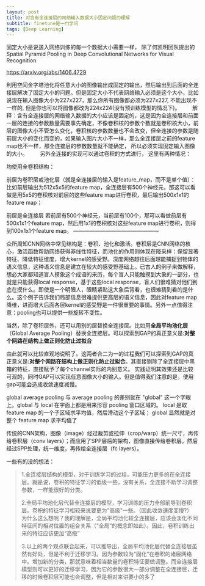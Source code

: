 ```yaml
---
layout: post
title: 对含有全连接层的网络输入数据大小固定问题的理解
subtitle: finetune是一门学问
tags: [Deep Learning]
---
```


<!-- ## 对含有全连接层的网络输入数据大小固定问题的理解 -->

固定大小是说送入网络训练的每一个数据大小需要一样， 除了何凯明团队提出的 Spatial Pyramid Pooling in Deep Convolutional Networks for Visual Recognition 

<https://arxiv.org/abs/1406.4729>

利用空间金字塔池化将任意大小的图像输出成固定的输出，然后输出到后面的全连接层解决了固定大小的问题。但是固定大小不代表网络输入必须是这个大小，比如说现在输入图像大小为227x227，那么你所有图像都必须为227x227, 不能出现不一样的, 但是你也可以将图像都改为224x224(没有预训练模型的情况下)。
　　解释：含有全连接层的网络输入数据的大小应该是固定的，这是因为全连接层和前面一层的连接的参数数量需要事先确定，不像卷积核的参数个数就是卷积核大小，前层的图像大小不管怎么变化，卷积核的参数数量也不会改变，但全连接的参数是随前层大小的变化而变的，如果输入图片大小不一样，那么全连接层之前的feature map也不一样，那全连接层的参数数量就不能确定， 所以必须实现固定输入图像的大小。
　　另外全连接的实现可以通过卷积的方式进行， 这里有两种情况：

均使用全卷积结构：

前层为卷积层或池化层（就是全连接层的输入是feature_map，而不是单个值）：
比如前层输出为512x5x5的feature map，全连接层有500个神经元，那这可以看做是用5x5的卷积核对前层的这些feature map进行卷积，最后输出500x1x1的feature map；

前层是全连接层
若前层有500个神经元，当前层有100个，那可以看做前层有500x1x1个feature map，然后用1x1的卷积核对这些feature map进行卷积，则得到100x1x1个feature map。
————————————————

众所周知CNN网络中常见结构是：卷积、池化和激活。卷积层是CNN网络的核心，激活函数帮助网络获得非线性特征，而池化的作用则体现在降采样：保留显著特征、降低特征维度，增大kernel的感受野。深度网络越往后面越能捕捉到物体的语义信息，这种语义信息是建立在较大的感受野基础上。已古人的例子来做解释，想必大家都知道盲人摸象这个成语的来历，每个盲人只能触摸到大象的一部分，也就是只能获得local response，基于这些local response，盲人们很难猜对他们到底在摸什么。即使是一个明眼人，眼睛紧贴这大象后背看，也很难猜到看的是什么。这个例子告诉我们局部信息很难提供更高层的语义信息，因此对feature map降维，进而增大后面各层kernel的感受野是一件很重要的事情。另外一点值得注意：pooling也可以提供一些旋转不变性。


当然，除了卷积层外，还可以用别的层替换全连接层。比如用**全局平均池化层**（Global Average Pooling）替换全连接层。可以探索到GAP的真正意义是:**对整个网路在结构上做正则化防止过拟合**

由此就可以比较直观地说明了。这两者合二为一的过程我们可以探索到GAP的真正意义是:**对整个网路在结构上做正则化防止过拟合**。其直接剔除了全连接层中黑箱的特征，直接赋予了每个channel实际的内别意义。
实践证明其效果还是比较可观的，同时GAP可以实现任意图像大小的输入。但是值得我们注意的是，使用gap可能会造成收敛速度减慢。

global average pooling 与 average pooling 的差别就在 "global" 这一个字眼上。global 与 local 在字面上都是用来形容 pooling 窗口区域的。 local 是取 feature map 的一个子区域求平均值，然后滑动这个子区域； global 显然就是对整个 feature map 求平均值了

传统的CNN架构，图像（image）经过裁剪或拉伸（crop/warp）统一尺寸，再传给卷积层（conv layers）；而应用了SPP层后的架构，图像直接传给卷积层，然后经过SPP处理，统一维度，再传给全连接层（fc layers）。

一些有的没的想法：

> 1.全连接层结构的模型，对于训练学习的过程，可能压力更多的在全连接层。就是说，卷积的特征学习的低级一些，没有关系，全连接不断学习调整参数，一样能很好的分类。
>
> 2.全局平均池化层代替全连接层的模型，学习训练的压力全部前导到卷积层。卷积的特征学习相较来说要更为"高级"一些。（因此收敛速度变慢?）
> 为什么这么想呢？我的理解是，全局平均池化较全连接层，应该会淡化不同特征间的相对位置的组合关系（“全局”的概念即如此）。因此，卷积训练出来的特征应该更加“高级”
>
> 3.以上的两个观点联合起来，可以推导出，全局平均池化层代替全连接层虽然有好处，但是不利于迁移学习。因为参数较为“固化”在卷积的诸层网络中。增加新的分类，那就意味着相当数量的卷积特征要做调整。而全连接层模型则可以更好的迁移学习，因为它的参数很大一部分调整在全连接层，迁移的时候卷积层可能也会调整，但是相对来讲要小的多了